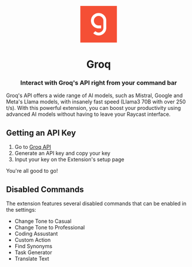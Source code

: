 <p align="center">
<img width=100 src="https://raw.githubusercontent.com/raycast/extensions/main/extensions/groq/assets/groq.png">
</p>

<h1 align="center">Groq</h1>

<h3 align="center">
Interact with Groq's API right from your command bar
</h3>

Groq's API offers a wide range of AI models, such as Mistral, Google and Meta's Llama models, with insanely fast speed (Llama3 70B with over 250 t/s).
With this powerful extension, you can boost your productivity using advanced AI models without having to leave your Raycast interface.

## Getting an API Key

1. Go to [Groq API](https://console.groq.com/keys)
2. Generate an API key and copy your key
3. Input your key on the Extension's setup page

You're all good to go!

## Disabled Commands

The extension features several disabled commands that can be enabled in the settings:

- Change Tone to Casual
- Change Tone to Professional
- Coding Assustant
- Custom Action
- Find Synonyms
- Task Generator
- Translate Text